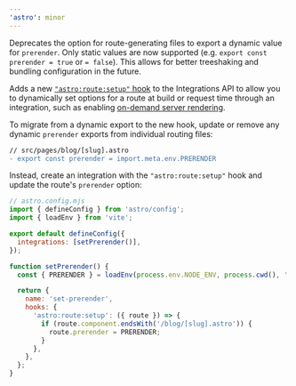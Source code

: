 ```yaml
---
'astro': minor
---
```


Deprecates the option for route-generating files to export a dynamic value for `prerender`. Only static values are now supported (e.g. `export const prerender = true` or `= false`). This allows for better treeshaking and bundling configuration in the future.

Adds a new [`"astro:route:setup"` hook](https://docs.astro.build/en/reference/integrations-reference/#astroroutesetup) to the Integrations API to allow you to dynamically set options for a route at build or request time through an integration, such as enabling [on-demand server rendering](https://docs.astro.build/en/guides/server-side-rendering/#opting-in-to-pre-rendering-in-server-mode).

To migrate from a dynamic export to the new hook, update or remove any dynamic `prerender` exports from individual routing files:

```diff
// src/pages/blog/[slug].astro
- export const prerender = import.meta.env.PRERENDER
```

Instead, create an integration with the `"astro:route:setup"` hook and update the route's `prerender` option:

```js
// astro.config.mjs
import { defineConfig } from 'astro/config';
import { loadEnv } from 'vite';

export default defineConfig({
  integrations: [setPrerender()],
});

function setPrerender() {
  const { PRERENDER } = loadEnv(process.env.NODE_ENV, process.cwd(), '');

  return {
    name: 'set-prerender',
    hooks: {
      'astro:route:setup': ({ route }) => {
        if (route.component.endsWith('/blog/[slug].astro')) {
          route.prerender = PRERENDER;
        }
      },
    },
  };
}
```
